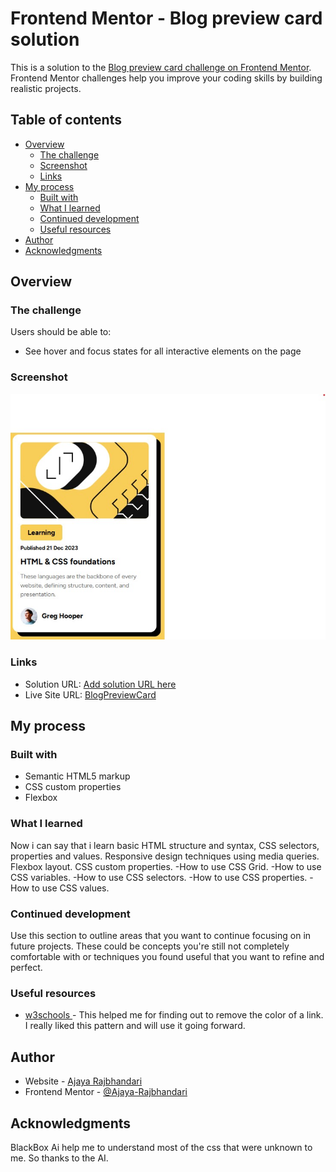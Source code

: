 # Frontend Mentor - Blog preview card solution

This is a solution to the [Blog preview card challenge on Frontend Mentor](https://www.frontendmentor.io/challenges/blog-preview-card-ckPaj01IcS). Frontend Mentor challenges help you improve your coding skills by building realistic projects.

## Table of contents

- [Overview](#overview)
  - [The challenge](#the-challenge)
  - [Screenshot](#screenshot)
  - [Links](#links)
- [My process](#my-process)
  - [Built with](#built-with)
  - [What I learned](#what-i-learned)
  - [Continued development](#continued-development)
  - [Useful resources](#useful-resources)
- [Author](#author)
- [Acknowledgments](#acknowledgments)

## Overview

### The challenge

Users should be able to:

- See hover and focus states for all interactive elements on the page

### Screenshot

![](./screenshot.jpg)

### Links

- Solution URL: [Add solution URL here](https://your-solution-url.com)
- Live Site URL: [BlogPreviewCard](https://github.com/Ajaya-Rajbhandari/BlogPreviewCard.git)

## My process

### Built with

- Semantic HTML5 markup
- CSS custom properties
- Flexbox

### What I learned

Now i can say that i learn basic HTML structure and syntax, CSS selectors, properties and values.
Responsive design techniques using media queries.
Flexbox layout.
CSS custom properties.
-How to use CSS Grid.
-How to use CSS variables.
-How to use CSS selectors.
-How to use CSS properties.
-How to use CSS values.

### Continued development

Use this section to outline areas that you want to continue focusing on in future projects. These could be concepts you're still not completely comfortable with or techniques you found useful that you want to refine and perfect.

### Useful resources

- [w3schools ](https://www.w3schools.com) - This helped me for finding out to remove the color of a link. I really liked this pattern and will use it going forward.

## Author

- Website - [Ajaya Rajbhandari](https://developer-portfolio-ruby-nu.vercel.app)
- Frontend Mentor - [@Ajaya-Rajbhandari](https://www.frontendmentor.io/profile/Ajaya-Rajbhandari)

## Acknowledgments

BlackBox Ai help me to understand most of the css that were unknown to me. So thanks to the AI.

